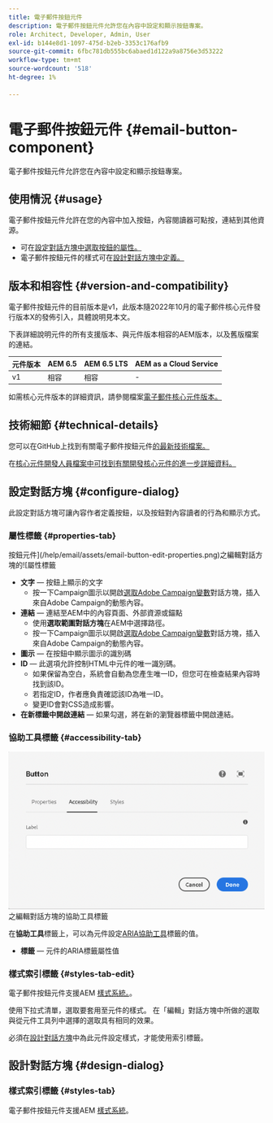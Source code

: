 ```yaml
---
title: 電子郵件按鈕元件
description: 電子郵件按鈕元件允許您在內容中設定和顯示按鈕專案。
role: Architect, Developer, Admin, User
exl-id: b144e8d1-1097-475d-b2eb-3353c176afb9
source-git-commit: 6fbc781db555bc6abaed1d122a9a8756e3d53222
workflow-type: tm+mt
source-wordcount: '518'
ht-degree: 1%

---
```



# 電子郵件按鈕元件 {#email-button-component}

電子郵件按鈕元件允許您在內容中設定和顯示按鈕專案。

## 使用情況 {#usage}

電子郵件按鈕元件允許在您的內容中加入按鈕，內容閱讀器可點按，連結到其他資源。

* 可在[設定對話方塊中選取按鈕的屬性。](#configure-dialog)
* 電子郵件按鈕元件的樣式可在[設計對話方塊中定義。](#design-dialog)

## 版本和相容性 {#version-and-compatibility}

電子郵件按鈕元件的目前版本是v1，此版本隨2022年10月的電子郵件核心元件發行版本X的發佈引入，具體說明見本文。

下表詳細說明元件的所有支援版本、與元件版本相容的AEM版本，以及舊版檔案的連結。

| 元件版本 | AEM 6.5 | AEM 6.5 LTS | AEM as a Cloud Service  |
|---|---|---|---|
| v1 | 相容 | 相容 | - |

如需核心元件版本的詳細資訊，請參閱檔案[電子郵件核心元件版本。](/help/email/versions.md)

## 技術細節 {#technical-details}

您可以在GitHub上找到有關電子郵件按鈕元件[的最新技術檔案。](https://adobe.com/go/aem_cmp_tech_email_button_v1)

在[核心元件開發人員檔案中可找到有關開發核心元件的進一步詳細資料。](/help/developing/overview.md)

## 設定對話方塊 {#configure-dialog}

此設定對話方塊可讓內容作者定義按鈕，以及按鈕對內容讀者的行為和顯示方式。

### 屬性標籤 {#properties-tab}

按鈕元件](/help/email/assets/email-button-edit-properties.png)之編輯對話方塊的![屬性標籤

* **文字** — 按鈕上顯示的文字
   * 按一下Campaign圖示以開啟[選取Adobe Campaign變數](/help/email/campaign-variables.md)對話方塊，插入來自Adobe Campaign的動態內容。
* **連結** — 連結至AEM中的內容頁面、外部資源或錨點
   * 使用&#x200B;**選取範圍對話方塊**&#x200B;在AEM中選擇路徑。
   * 按一下Campaign圖示以開啟[選取Adobe Campaign變數](/help/email/campaign-variables.md)對話方塊，插入來自Adobe Campaign的動態內容。
* **圖示** — 在按鈕中顯示圖示的識別碼
* **ID** — 此選項允許控制HTML中元件的唯一識別碼。
   * 如果保留為空白，系統會自動為您產生唯一ID，但您可在檢查結果內容時找到該ID。
   * 若指定ID，作者應負責確認該ID為唯一ID。
   * 變更ID會對CSS造成影響。
* **在新標籤中開啟連結** — 如果勾選，將在新的瀏覽器標籤中開啟連結。

### 協助工具標籤 {#accessibility-tab}

![按鈕元件](/help/email/assets/email-button-edit-accessibility.png)之編輯對話方塊的協助工具標籤

在&#x200B;**協助工具**&#x200B;標籤上，可以為元件設定[ARIA協助工具](https://www.w3.org/WAI/standards-guidelines/aria/)標籤的值。

* **標籤** — 元件的ARIA標籤屬性值

### 樣式索引標籤 {#styles-tab-edit}

電子郵件按鈕元件支援AEM [樣式系統。](/help/get-started/authoring.md#component-styling)。

使用下拉式清單，選取要套用至元件的樣式。 在「編輯」對話方塊中所做的選取與從元件工具列中選擇的選取具有相同的效果。

必須在[設計對話方塊](#design-dialog)中為此元件設定樣式，才能使用索引標籤。

## 設計對話方塊 {#design-dialog}

### 樣式索引標籤 {#styles-tab}

電子郵件按鈕元件支援AEM [樣式系統](/help/get-started/authoring.md#component-styling)。
